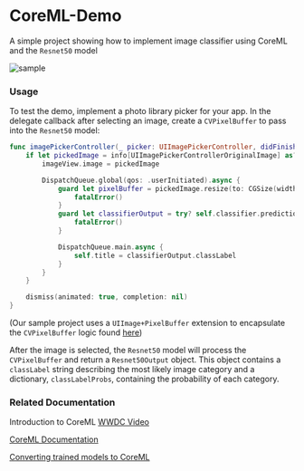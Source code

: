 # CoreML-Demo

A simple project showing how to implement image classifier using CoreML and the `Resnet50` model

![sample](coreml-demo.gif)

### Usage

To test the demo, implement a photo library picker for your app.  In the delegate callback after selecting an image, create a `CVPixelBuffer` to pass into the `Resnet50` model:
```swift
func imagePickerController(_ picker: UIImagePickerController, didFinishPickingMediaWithInfo info: [String : Any]) {
    if let pickedImage = info[UIImagePickerControllerOriginalImage] as? UIImage {
        imageView.image = pickedImage

        DispatchQueue.global(qos: .userInitiated).async {
            guard let pixelBuffer = pickedImage.resize(to: CGSize(width: 224, height: 224)).pixelBuffer() else {
                fatalError()
            }
            guard let classifierOutput = try? self.classifier.prediction(image: pixelBuffer) else {
                fatalError()
            }

            DispatchQueue.main.async {
                self.title = classifierOutput.classLabel
            }
        }
    }

    dismiss(animated: true, completion: nil)
}
```
(Our sample project uses a `UIImage+PixelBuffer` extension to encapsulate the `CVPixelBuffer` logic found [here](https://github.com/handsomecode/ios11-Demos/blob/master/CoreML/CoreMLDemo/UIImage%2BPixelBuffer.swift))

After the image is selected, the `Resnet50` model will process the `CVPixelBuffer` and return a `Resnet50Output` object.  This object contains a `classLabel` string describing the most likely image category and a dictionary, `classLabelProbs`, containing the probability of each category.

### Related Documentation

Introduction to CoreML [WWDC Video](https://developer.apple.com/videos/play/wwdc2017/703/)

[CoreML Documentation](https://developer.apple.com/documentation/coreml)

[Converting trained models to CoreML](https://developer.apple.com/documentation/coreml/converting_trained_models_to_core_ml)

